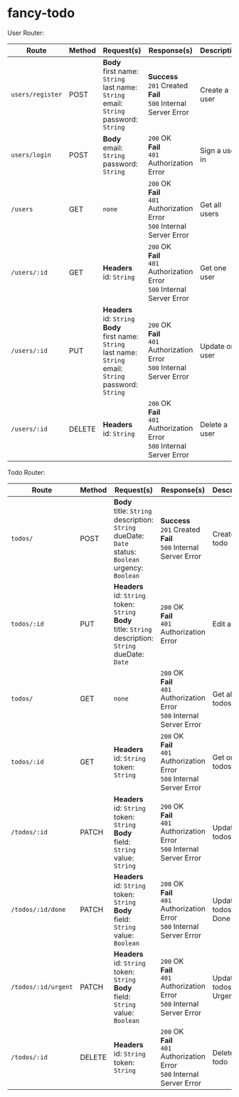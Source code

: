 # fancy-todo

User Router:

Route | Method | Request(s) | Response(s) | Description
---|---|---|---|---
`users/register` | POST | **Body**<br>first name: `String`<br>last name: `String`<br>email: `String`<br>password: `String` | **Success**<br>`201` Created<br>**Fail**<br>`500` Internal Server Error | Create a user
`users/login` | POST | **Body**<br>email: `String`<br>password: `String` | `200` OK<br>**Fail**<br>`401` Authorization Error | Sign a user in
`/users` | GET | `none` | `200` OK<br>**Fail**<br>`401` Authorization Error<br>`500` Internal Server Error | Get all users
`/users/:id` | GET | **Headers**<br>id: `String` | `200` OK<br>**Fail**<br>`401` Authorization Error<br>`500` Internal Server Error | Get one user
`/users/:id` | PUT | **Headers**<br>id: `String`<br>**Body**<br>first name: `String`<br>last name: `String`<br>email: `String`<br>password: `String` | `200` OK<br>**Fail**<br>`401` Authorization Error<br>`500` Internal Server Error | Update one user
`/users/:id` | DELETE | **Headers**<br>id: `String` | `200` OK<br>**Fail**<br>`401` Authorization Error<br>`500` Internal Server Error | Delete a user

Todo Router:

Route | Method | Request(s) | Response(s) | Description
---|---|---|---|---
`todos/` | POST | **Body**<br>title: `String`<br>description: `String`<br>dueDate: `Date`<br>status: `Boolean`<br>urgency: `Boolean` | **Success**<br>`201` Created<br>**Fail**<br>`500` Internal Server Error | Create a todo
`todos/:id` | PUT | **Headers**<br>id: `String`<br>token: `String`<br>**Body**<br>title: `String`<br>description: `String`<br>dueDate: `Date`| `200` OK<br>**Fail**<br>`401` Authorization Error | Edit a Todo
`todos/` | GET | `none` | `200` OK<br>**Fail**<br>`401` Authorization Error<br>`500` Internal Server Error | Get all todos
`todos/:id` | GET | **Headers**<br>id: `String`<br>token: `String` | `200` OK<br>**Fail**<br>`401` Authorization Error<br>`500` Internal Server Error | Get one todos
`/todos/:id` | PATCH | **Headers**<br>id: `String`<br>token: `String`<br>**Body**<br>field: `String`<br>value: `String` | `200` OK<br>**Fail**<br>`401` Authorization Error<br>`500` Internal Server Error | Update one todos
`/todos/:id/done` | PATCH | **Headers**<br>id: `String`<br>token: `String`<br>**Body**<br>field: `String`<br>value: `Boolean` | `200` OK<br>**Fail**<br>`401` Authorization Error<br>`500` Internal Server Error | Update one todos as Done
`/todos/:id/urgent` | PATCH | **Headers**<br>id: `String`<br>token: `String`<br>**Body**<br>field: `String`<br>value: `Boolean` | `200` OK<br>**Fail**<br>`401` Authorization Error<br>`500` Internal Server Error | Update one todos as Urgent
`/todos/:id` | DELETE | **Headers**<br>id: `String`<br>token: `String` | `200` OK<br>**Fail**<br>`401` Authorization Error<br>`500` Internal Server Error | Delete a todo

